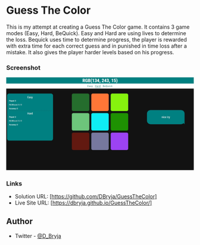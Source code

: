 # Guess The Color

This is my attempt at creating a Guess The Color game.
It contains 3 game modes (Easy, Hard, BeQuick).
Easy and Hard are using lives to determine the loss.
Bequick uses time to determine progress, the player is rewarded with extra time for each correct guess and in punished in time loss after a mistake. 
It also gives the player harder levels based on his progress.

### Screenshot

![](./GuessTheColor.jpg)

### Links

- Solution URL: [https://github.com/DBryja/GuessTheColor]
- Live Site URL: [https://dbryja.github.io/GuessTheColor/]

## Author

- Twitter - [@D_Bryja](https://www.twitter.com/D_Bryja)
